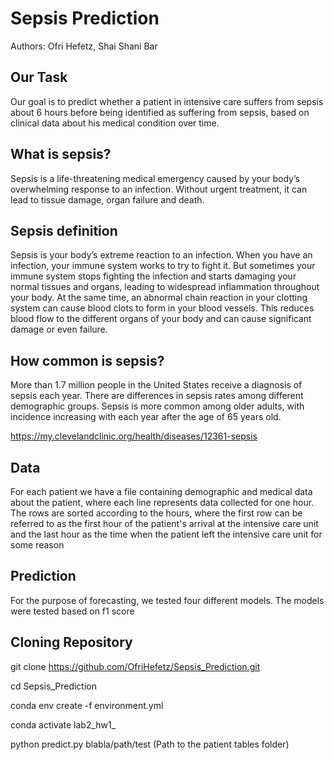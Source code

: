 # Sepsis Prediction


Authors: Ofri Hefetz, Shai Shani Bar

## Our Task 
Our goal is to predict whether a patient in intensive care suffers from sepsis about 6 hours before being identified as suffering from sepsis,
based on clinical data about his medical condition over time. 


## What is sepsis?
Sepsis is a life-threatening medical emergency caused by your body’s overwhelming response to an infection. 
Without urgent treatment, it can lead to tissue damage, organ failure and death.

## Sepsis definition
Sepsis is your body’s extreme reaction to an infection. When you have an infection, your immune system works to try to fight it.
But sometimes your immune system stops fighting the infection and starts damaging your normal tissues and organs, leading to widespread 
inflammation throughout your body.
At the same time, an abnormal chain reaction in your clotting system can cause blood clots to form in your blood vessels. 
This reduces blood flow to the different organs of your body and can cause significant damage or even failure.

## How common is sepsis?
More than 1.7 million people in the United States receive a diagnosis of sepsis each year. There are differences in sepsis rates among different demographic groups. Sepsis is more common among older adults, with incidence increasing with each year after the age of 65 years old.

https://my.clevelandclinic.org/health/diseases/12361-sepsis


## Data
For each patient we have a file containing demographic and medical data about the patient, where each line represents data collected for one hour.
The rows are sorted according to the hours, where the first row can be referred to as the first hour of the patient's arrival at the intensive care unit and the last hour as the time when the patient left the intensive care unit for some reason


## Prediction
For the purpose of forecasting, we tested four different models. 
The models were tested based on f1 score


## Cloning Repository

git clone https://github.com/OfriHefetz/Sepsis_Prediction.git

cd Sepsis_Prediction

conda env create -f environment.yml

conda activate lab2_hw1_

python predict.py blabla/path/test (Path to the patient tables folder)







